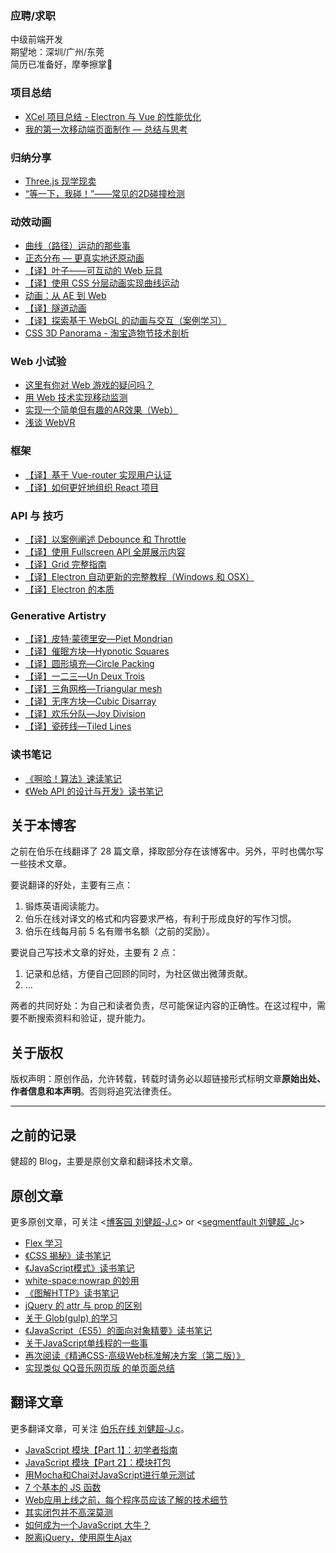 ### 应聘/求职

中级前端开发  
期望地：深圳/广州/东莞  
简历已准备好，摩拳擦掌👊  

### 项目总结

 - [XCel 项目总结 - Electron 与 Vue 的性能优化][1]
 - [我的第一次移动端页面制作 — 总结与思考][2]

### 归纳分享

 - [Three.js 现学现卖][3]
 - [“等一下，我碰！”——常见的2D碰撞检测][4]

### 动效动画

 - [曲线（路径）运动的那些事][5]
 - [正态分布 — 更真实地还原动画][6]
 - [【译】叶子——可互动的 Web 玩具][7]
 - [【译】使用 CSS 分层动画实现曲线运动][8]
 - [动画：从 AE 到 Web][9]
 - [【译】隧道动画][10]
 - [【译】探索基于 WebGL 的动画与交互（案例学习）][11]
 - [CSS 3D Panorama - 淘宝造物节技术剖析][12]

### Web 小试验

 - [这里有你对 Web 游戏的疑问吗？][13]
 - [用 Web 技术实现移动监测][14]
 - [实现一个简单但有趣的AR效果（Web）][15]
 - [浅谈 WebVR][16]

### 框架

 - [【译】基于 Vue-router 实现用户认证][17]
 - [【译】如何更好地组织 React 项目][18]

### API 与 技巧

 - [【译】以案例阐述 Debounce 和 Throttle][19]
 - [【译】使用 Fullscreen API 全屏展示内容][20]
 - [【译】Grid 完整指南][21]
 - [【译】Electron 自动更新的完整教程（Windows 和 OSX）][22]
 - [【译】Electron 的本质][23]

### Generative Artistry

 - [【译】皮特·蒙德里安—Piet Mondrian][24]
 - [【译】催眠方块—Hypnotic Squares][25]
 - [【译】圆形填充—Circle Packing][26]
 - [【译】一二三—Un Deux Trois][27]
 - [【译】三角网格—Triangular mesh][28]
 - [【译】无序方块—Cubic Disarray][29]
 - [【译】欢乐分队—Joy Division][30]
 - [【译】瓷砖线—Tiled Lines][31]

### 读书笔记

 - [《啊哈！算法》速读笔记][32]
 - [《Web API 的设计与开发》读书笔记][33]

## 关于本博客

之前在伯乐在线翻译了 28 篇文章，择取部分存在该博客中。另外，平时也偶尔写一些技术文章。

要说翻译的好处，主要有三点：

1. 锻炼英语阅读能力。
2. 伯乐在线对译文的格式和内容要求严格，有利于形成良好的写作习惯。
3. 伯乐在线每月前 5 名有赠书名额（之前的奖励）。

要说自己写技术文章的好处，主要有 2 点：

 1. 记录和总结，方便自己回顾的同时，为社区做出微薄贡献。
 2. ...
 
两者的共同好处：为自己和读者负责，尽可能保证内容的正确性。在这过程中，需要不断搜索资料和验证，提升能力。


## 关于版权

版权声明：原创作品，允许转载，转载时请务必以超链接形式标明文章**原始出处、作者信息和本声明**。否则将追究法律责任。

--- 

## 之前的记录

健超的 Blog，主要是原创文章和翻译技术文章。

## 原创文章

更多原创文章，可关注 <[博客园 刘健超-J.c][34]> or <[segmentfault 刘健超_Jc][35]>
 - [Flex 学习][36]
 - [《CSS 揭秘》读书笔记][37]
 - [《JavaScript模式》读书笔记][38]
 - [white-space:nowrap 的妙用][39]
 - [《图解HTTP》读书笔记][40]
 - [jQuery 的 attr 与 prop 的区别][41]
 - [关于 Glob(gulp) 的学习][42]
 - [《JavaScript（ES5）的面向对象精要》读书笔记][43]
 - [关于JavaScript单线程的一些事][44]
 - [再次阅读《精通CSS-高级Web标准解决方案（第二版）》][45]
 - [实现类似 QQ音乐网页版 的单页面总结][46]

## 翻译文章

更多翻译文章，可关注 [伯乐在线 刘健超-J.c][47]。

 - [JavaScript 模块【Part 1】：初学者指南][48]
 - [JavaScript 模块【Part 2】：模块打包][49]
 - [用Mocha和Chai对JavaScript进行单元测试][50]
 - [7 个基本的 JS 函数][51]
 - [Web应用上线之前，每个程序员应该了解的技术细节][52]
 - [其实闭包并不高深莫测][53]
 - [如何成为一个JavaScript 大牛？][54]
 - [脱离jQuery，使用原生Ajax][55]


  [1]: https://github.com/JChehe/blog/issues/7
  [2]: https://github.com/JChehe/blog/issues/4
  [3]: https://github.com/JChehe/blog/issues/14
  [4]: https://github.com/JChehe/blog/issues/8
  [5]: https://github.com/JChehe/blog/issues/33
  [6]: https://github.com/JChehe/blog/issues/29
  [7]: https://github.com/JChehe/blog/issues/28
  [8]: https://github.com/JChehe/blog/issues/27
  [9]: https://github.com/JChehe/blog/issues/18
  [10]: https://github.com/JChehe/blog/issues/15
  [11]: https://github.com/JChehe/blog/issues/11
  [12]: https://github.com/JChehe/blog/issues/2
  [13]: https://github.com/JChehe/blog/issues/13
  [14]: https://github.com/JChehe/blog/issues/12
  [15]: https://github.com/JChehe/blog/issues/9
  [16]: https://github.com/JChehe/blog/issues/3
  [17]: https://github.com/JChehe/blog/issues/20
  [18]: https://github.com/JChehe/blog/issues/19
  [19]: https://github.com/JChehe/blog/issues/34
  [20]: https://github.com/JChehe/blog/issues/17
  [21]: https://github.com/JChehe/blog/issues/16
  [22]: https://github.com/JChehe/blog/issues/6
  [23]: https://github.com/JChehe/blog/issues/5
  [24]: https://github.com/JChehe/blog/issues/31
  [25]: https://github.com/JChehe/blog/issues/30
  [26]: https://github.com/JChehe/blog/issues/26
  [27]: https://github.com/JChehe/blog/issues/25
  [28]: https://github.com/JChehe/blog/issues/24
  [29]: https://github.com/JChehe/blog/issues/23
  [30]: https://github.com/JChehe/blog/issues/22
  [31]: https://github.com/JChehe/blog/issues/21
  [32]: https://github.com/JChehe/blog/issues/32
  [33]: https://github.com/JChehe/blog/issues/10
  [34]: http://www.cnblogs.com/Jccc/
  [35]: https://segmentfault.com/u/jc
  [36]: https://github.com/JChehe/blog/blob/master/posts/Flex%20%E5%AD%A6%E4%B9%A0.md
  [37]: https://github.com/JChehe/blog/blob/master/posts/%E3%80%8ACSS%20%E6%8F%AD%E7%A7%98%E3%80%8B%E8%AF%BB%E4%B9%A6%E7%AC%94%E8%AE%B0.md
  [38]: https://github.com/JChehe/blog/blob/master/posts/%E3%80%8AJavaScript%E6%A8%A1%E5%BC%8F%E3%80%8B%E8%AF%BB%E4%B9%A6%E7%AC%94%E8%AE%B0.md
  [39]: https://github.com/JChehe/blog/blob/master/posts/white-space:nowrap%E7%9A%84%E5%A6%99%E7%94%A8.md
  [40]: https://github.com/JChehe/blog/blob/master/posts/%E3%80%8A%E5%9B%BE%E8%A7%A3HTTP%E3%80%8B%E8%AF%BB%E4%B9%A6%E7%AC%94%E8%AE%B0.md
  [41]: https://github.com/JChehe/blog/blob/master/posts/jQuery%20%E7%9A%84%20attr%20%E4%B8%8E%20prop%20%E7%9A%84%E5%8C%BA%E5%88%AB.md
  [42]: https://github.com/JChehe/blog/blob/master/posts/%E5%85%B3%E4%BA%8E%20Glob%20%28gulp%29%20%E7%9A%84%E5%AD%A6%E4%B9%A0.md
  [43]: https://github.com/JChehe/blog/blob/master/posts/%E3%80%8AJavaScript%E9%9D%A2%E5%90%91%E5%AF%B9%E8%B1%A1%E7%B2%BE%E8%A6%81%E3%80%8B%E8%AF%BB%E4%B9%A6%E7%AC%94%E8%AE%B0.md
  [44]: https://github.com/JChehe/blog/blob/master/posts/%E5%85%B3%E4%BA%8EJavaScript%E5%8D%95%E7%BA%BF%E7%A8%8B%E7%9A%84%E4%B8%80%E4%BA%9B%E4%BA%8B.md
  [45]: https://github.com/JChehe/blog/blob/master/posts/%E5%86%8D%E6%AC%A1%E9%98%85%E8%AF%BB%E3%80%8A%E7%B2%BE%E9%80%9ACSS-%E9%AB%98%E7%BA%A7Web%E6%A0%87%E5%87%86%E8%A7%A3%E5%86%B3%E6%96%B9%E6%A1%88%EF%BC%88%E7%AC%AC%E4%BA%8C%E7%89%88%EF%BC%89%E3%80%8B.md
  [46]: https://github.com/JChehe/blog/blob/master/posts/%E5%AE%9E%E7%8E%B0%E7%B1%BB%E4%BC%BC%20QQ%E9%9F%B3%E4%B9%90%E7%BD%91%E9%A1%B5%E7%89%88%20%E7%9A%84%E5%8D%95%E9%A1%B5%E9%9D%A2%E6%80%BB%E7%BB%93.md
  [47]: http://www.jobbole.com/members/q574805242/
  [48]: https://github.com/JChehe/blog/blob/master/translation/JavaScript%20%E6%A8%A1%E5%9D%97%E3%80%90Part%201%E3%80%91%EF%BC%9A%E5%88%9D%E5%AD%A6%E8%80%85%E6%8C%87%E5%8D%97.md
  [49]: https://github.com/JChehe/blog/blob/master/translation/JavaScript%20%E6%A8%A1%E5%9D%97%E3%80%90Part%202%E3%80%91%EF%BC%9A%E6%A8%A1%E5%9D%97%E6%89%93%E5%8C%85.md
  [50]: https://github.com/JChehe/blog/blob/master/translation/7%20%E4%B8%AA%E5%9F%BA%E6%9C%AC%E7%9A%84%20JS%20%E5%87%BD%E6%95%B0%5B%E8%AF%91%5D.md
  [51]: https://github.com/JChehe/blog/blob/master/translation/7%20%E4%B8%AA%E5%9F%BA%E6%9C%AC%E7%9A%84%20JS%20%E5%87%BD%E6%95%B0%5B%E8%AF%91%5D.md
  [52]: https://github.com/JChehe/blog/blob/master/translation/Web%E5%BA%94%E7%94%A8%E4%B8%8A%E7%BA%BF%E4%B9%8B%E5%89%8D%EF%BC%8C%E6%AF%8F%E4%B8%AA%E7%A8%8B%E5%BA%8F%E5%91%98%E5%BA%94%E8%AF%A5%E4%BA%86%E8%A7%A3%E7%9A%84%E6%8A%80%E6%9C%AF%E7%BB%86%E8%8A%82.md
  [53]: https://github.com/JChehe/blog/blob/master/translation/%E5%85%B6%E5%AE%9E%E9%97%AD%E5%8C%85%E5%B9%B6%E4%B8%8D%E9%AB%98%E6%B7%B1%E8%8E%AB%E6%B5%8B.md
  [54]: https://github.com/JChehe/blog/blob/master/translation/%E5%A6%82%E4%BD%95%E6%88%90%E4%B8%BA%E4%B8%80%E4%B8%AAJavaScript%20%E5%A4%A7%E7%89%9B%EF%BC%9F%E3%80%90%E8%AF%91%E3%80%91.md
  [55]: https://github.com/JChehe/blog/blob/master/translation/%E8%84%B1%E7%A6%BBjQuery%EF%BC%8C%E4%BD%BF%E7%94%A8%E5%8E%9F%E7%94%9FAjax.md
